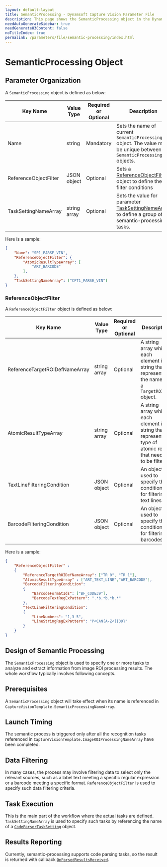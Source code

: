 ```yaml
---
layout: default-layout
title: SemanticProcessing - Dynamsoft Capture Vision Parameter File
description: This page shows the SemanticProcessing object in the Dynamsoft Capture Vision Parameter File. 
needAutoGenerateSidebar: true
needGenerateH3Content: false
noTitleIndex: true
permalink: /parameters/file/semantic-processing/index.html
---
```


# SemanticProcessing Object

## Parameter Organization

A `SemanticProcessing` object is defined as below:

| Key Name | Value Type | Required or Optional | Description |
|---|---|---|---|
| Name | string | Mandatory | Sets the name of current `SemanticProcessing` object. The value must be unique between all `SemanticProcessing` objects. |
| ReferenceObjectFilter | JSON object | Optional | Sets a [ReferenceObjectFilter](#referenceobjectfilter) object to define the filter conditions |
| TaskSettingNameArray | string array | Optional | Sets the value for parameter [TaskSettingNameArray]({{site.parameters_reference}}target-roi-def/task-setting-name-array.html) to define a group of semantic-processing tasks. |

Here is a sample:

```JSON
{
    "Name": "SP1_PARSE_VIN",
    "ReferenceObjectFilter": {
        "AtomicResultTypeArray": [
            "ART_BARCODE"
        ],
    }, 
    "TaskSettingNameArray": ["CPT1_PARSE_VIN"] 
}
```

### ReferenceObjectFilter

A `ReferenceObjectFilter` object is defined as below:

| Key Name | Value Type | Required or Optional | Description |
|---|---|---|---|
| ReferenceTargetROIDefNameArray | string array | Optional | A string array while each element is a string that represents the name of a `TargetROIDef` object. |
| AtomicResultTypeArray | string array | Optional | A string array while each element is a string that represents a type of atomic result that needs to be filtered |
| TextLineFilteringCondition | JSON object | Optional | An object used to specify the conditions for filtering text lines. |
| BarcodeFilteringCondition | JSON object | Optional | An object used to specify the conditions for filtering barcodes. |

Here is a sample:

```JSON
{
    "ReferenceObjectFilter" :
    {  
        "ReferenceTargetROIDefNameArray": ["TR_0", "TR_1"], 
        "AtomicResultTypeArray" : ["ART_TEXT_LINE","ART_BARCODE"], 
        "BarcodeFilteringCondition": 
        {
            "BarcodeFormatIds": ["BF_CODE39"], 
            "BarcodeTextRegExPattern": ".*b.*b.*b.*"
        },
        "TextLineFilteringCondition":
        {
            "LineNumbers": "1,3-5",  
            "LineStringRegExPattern": "P<CAN[A-Z<]{39}"
        }
    }
}
```

## Design of Semantic Processing

The `SemanticProcessing` object is used to specify one or more tasks to analyze and extract information from image ROI processing results. The whole workflow typically involves following concepts.

## Prerequisites

A `SemanticProcessing` object will take effect when its name is referenced in `CaptureVisionTemplate.SemanticProcessingNameArray`.

## Launch Timing

The semantic process is triggered only after all the recognition tasks referenced in `CaptureVisionTemplate.ImageROIProcessingNameArray` have been completed.

## Data Filtering

In many cases, the process may involve filtering data to select only the relevant sources, such as a label text meeting a specific regular expression or a barcode meeting a specific format. `ReferenceObjectFilter` is used to specify such data filtering criteria.

## Task Execution

This is the main part of the workflow where the actual tasks are defined. `TaskSettingNameArray` is used to specify such tasks by referencing the name of a [`CodeParserTaskSetting`]({{site.parameter}}file/task-settings/code-parser-task-settings.html) object.

## Results Reporting

Currently, semantic-processing supports code parsing tasks, so the result is returned with callback [`OnParsedResultsReceived`]().
